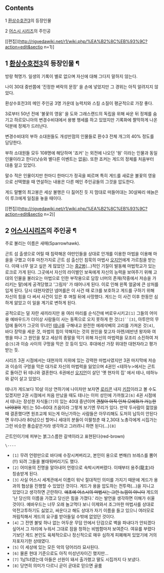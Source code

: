 ## Contents

    

1 [환상수호전3](%ED%99%98%EC%83%81%EC%88%98%ED%98%B8%EC%A0%843.md)의 등장인물

2 [어스시 시리즈](%EC%96%B4%EC%8A%A4%EC%8B%9C%20%EC%8B%9C%EB%A6%AC%EC%A6%88.md)의
주인공

[[편집](http://rigvedawiki.net/r1/wiki.php/%EA%B2%8C%EB%93%9C?action=edit&sectio
n=1)]

## 1 [환상수호전3](%ED%99%98%EC%83%81%EC%88%98%ED%98%B8%EC%A0%843.md)의 등장인물 ¶

방랑 혁명가. 일생의 기록이 별로 없으며 자신에 대해 그다지 말하지 않는다.

  

나이 30대 중반쯤에 '진정한 벼락의 문장' 을 손에 넣었지만 그 경위는 아직 알려지지 않았다.

  

환상수호전3의 메인 주인공 3명 가운데 능력치와 스킬 소질이 평균적으로 가장 좋다.

  

3로부터 50년 전에 '불꽃의 영웅' 을 도와 그래스랜드의 독립을 위해 싸운 뒤 정체를 숨기고 하르모니아의 변경수비대에서 용병 행세를 하고
있었지만 기록화에 짤막하게 나온 덕분에 정체가 드러난다.

  

변경수비대의 부하 소대원들도 개성만점의 인물들로 환수3 전체 개그의 40% 정도를 담당한다.

  

부하 소대원들 모두 108명에 해당하며 '죠커' 는 외전에 나오던 '웡' 이라는 인물과 동일인물이라고 한다(낫슈와 별다른 이벤트는 없음).
또한 죠커는 게드의 정체를 처음부터 대충 알고 있었다.

  

말수 적은 인물이지만 한마디 한마디가 정곡을 찌르며 특히 게드를 새로운 불꽃의 영웅으로 선택했을 때 연설하는 내용은 다른 메인 주인공들의
그것을 압도한다.

  

게드 말빨의 최고봉은 세상 불행은 다 짊어진 듯 지 맘대로 떠들어대는 30살짜리 애늙은이 루크에게 일침을 놓을 때이다.

[[편집](http://rigvedawiki.net/r1/wiki.php/%EA%B2%8C%EB%93%9C?action=edit&sectio
n=2)]

## 2 [어스시시리즈](%EC%96%B4%EC%8A%A4%EC%8B%9C%20%EC%8B%9C%EB%A6%AC%EC%A6%88.md)의 주인공 ¶

주로 불리는 이름은 새매(Sparrowhawk).

  

곤트 섬 출생으로 어릴 때 침략해온 야만인들을 상대로 안개를 이용한 마법을 이용해 마을을 구했고 이후 마찬가지로 곤트 섬 출신인 침묵의
마법사 [오지언](%EC%98%A4%EC%A7%80%EC%96%B8.md)에게 가르침을 받는다. 이때 너무 알고 싶은 게 많았던 그는
[중2병](%EC%A4%912%EB%B3%91.md)(...)적인 기질이 발동해 마법학교가 있는 로크로 가게 된다. 그곳에서 자신의
라이벌인 보옥에게 자신의 능력을 보여주기 위해 고대의 인물을 불러오는 마법으로 인한 부작용으로 담장 너머의 존재(작중에서 저승을 가리키는
말)에게 공격당했고 '그림자' 가 태어나게 된다. 이로 인해 왼쪽 얼굴에 큰 상처를 입게 된다. 당시 대현자였던 넴머를은 이 사건 때 로크를
보호하고 게드를 구하기 위해 자신의 힘을 다 써서 사건이 있은 후 며칠 뒤에 사망했다. 게드는 이 사건 이후 한동안 심하게 앓았고 이 일을
계기로 변하게 된다.

  

공적으로는 덜 자란 새끼라지만 용 여러 마리를 순식간에 버로우시키고`[1]` 그들의 어미용 예바우드가 더이상 사람들이 사는 동쪽으로 오지
못하게 한 것`[2]``[3]`, 아투안의 무덤에 들어가 그곳의 무녀인
[테나](%EC%95%84%EB%A5%B4%ED%95%98/%ED%85%8C%EB%82%98.md)를 구해내고 완전한 에레삭베의 고리를
가져온 것`[4]`, 바다 장막을 세운 것, 마법의 힘이 약해지는 것의 원인을 찾고자 아렌/레반넨 왕자와 여행을 떠나 그 원인을 찾고 세상의
종말을 막기 위해 자신의 마법력을 모조리 소진하여 저승`[5]`과 이승 사이의 구멍을 막은 것 등이 있다. 후대에선 가장 위대한 대현자라고
평가받는 듯.

  

시리즈 3권 시점에서는 대현자의 지위에 있는 강력한 마법사였지만 3권 마지막에 저승과 이승의 구멍을 막은 대가로 자신의 마법력을 잃었으며
4권인 <테하누>에서는 곤트로 돌아간 뒤 테나와 결혼한다. 6권에선
[오지언](%EC%98%A4%EC%A7%80%EC%96%B8.md)이 살던 '옛 현자의 집' 에서 테나, 테하누와 같이 살고 있었다.

  

테나가 게드보다 10살 이상 연하기에 나이차만 보자면 [로리콘](%EB%A1%9C%EB%A6%AC%EC%BD%98.md) 내지
[키잡](%ED%82%A4%EC%9E%A1.md)이라고 볼 수도 있겠지만 2권 시점에서 처음 만났을 때도 테나는 이미 성인에
가까웠고`[6]` 4권 시점에서 테나는 장성한 자식들`[7]`이 있는 40대 중년이며 <del>괜찮아 아직 인처 모에화가 가능한
나이대야</del> 게드는 50~60대 즈음이라 그렇게 보기엔 무리가 있다. 만약 두사람이 젊었을때 결혼했다면 원조교제 되는게 아닌가하는
사람들은 아무리해도 도저히 납득이 안된다면 우리나라 80넘으신 할머니 세대의 분들이 이팔청춘 때 2,30대 노총각에게 시집가는 그런 비슷한
풍습같은거라 생각하고 그러려니 하면 된다(...)`[8]`

  

곤트인이기에 피부는 붉그스름한 갈색이라고 표현된다(red-brown)

`\----`

  * `[1]` 무려 언령만으로 바다에 수장시켜버리고, 본인이 용으로 변해(!) 브레스를 뿜어(!!) 되려 그들을 불태워버리기도 했다.
  * `[2]` 어미용의 진명을 알아내어 언령으로 속박시켜버렸다. 이때부터 용주(龍主)라 칭송받게 된다.
  * `[3]` 사실 어스시 세계관에서 이름이 워낙 절대적인 의미를 가지기 때문에 게드가 용과의 협상을 진행할 수 있었던 것이다. 게드가 용을 압도하는 전투력(...)을 지니고 있었다고 생각하면 곤란하다. <del>애초에 어스시의 마법사는 그런 느낌이 아니다</del> 게드의 '난 당신의 이름을 가졌고 당신은 힘을 가졌다.' 라는 발언을 생각하면 이해가 쉬울 것이다. 예바우드는 너무 오래 놀고먹다 보니 이제와서 조그마한 마법사를 상대로 악전고투하기도 싫었고, 싸운다고 해도 상대가 자기 이름을 들고 있으니 여러모로 꺼림칙해서 게드의 요구를 받아들일 수밖에 없었던 것이다.
  * `[4]` 그 전엔 불빛 하나 없는 어두운 무덤 안에서 단검으로 벽을 파내다가 안되겠다 싶어서 그 자리에 누워서 그대로 잠을 청하는 비범함마저 보여준다. 여유를 부렸다기보단 게드 본인도 육체적으로나 정신적으로 매우 심하게 피폐해져 있었기에 거의 자포자기한 상태였다.
  * `[5]` 이 세상에 있는 모든 악의 덩어리라 묘사된다.
  * `[6]` 물론 현대 기준으로도 아직 미성년자이긴 했지만...
  * `[7]` 1남1녀였는데 아들은 선원이 돼서 출가했고 딸도 시집까지 다 보냈다.
  * `[8]` 당연히 의미가 다르니 곧이 곧대로 믿으면 골룸

